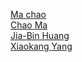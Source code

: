   [Ma chao](https://sites.google.com/site/chaoma99/)  
  [Chao Ma](https://sites.google.com/site/chaoma99/)  
  [Jia-Bin Huang](https://filebox.ece.vt.edu/~jbhuang/)  
  [Xiaokang Yang](http://english.seiee.sjtu.edu.cn/english/detail/842_802.htm)    
